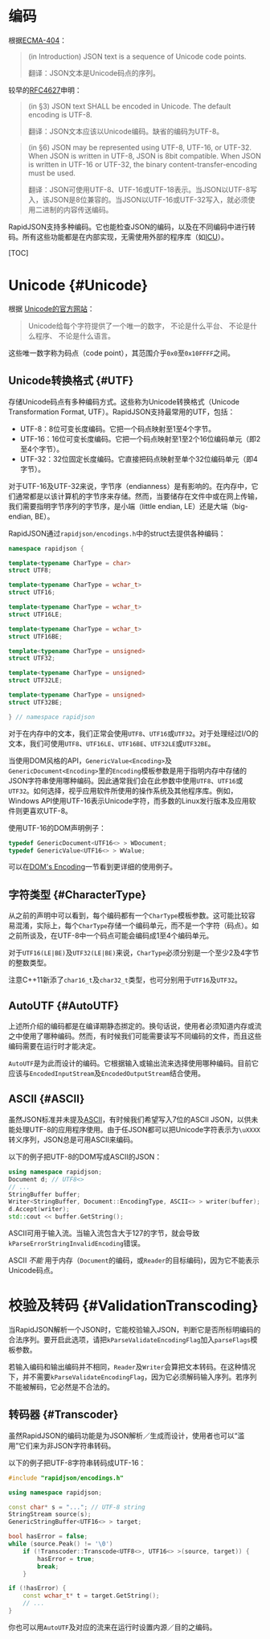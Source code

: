 # 编码

根据[ECMA-404](http://www.ecma-international.org/publications/files/ECMA-ST/ECMA-404.pdf)：

> (in Introduction) JSON text is a sequence of Unicode code points.
> 
> 翻译：JSON文本是Unicode码点的序列。

较早的[RFC4627](http://www.ietf.org/rfc/rfc4627.txt)申明：

> (in §3) JSON text SHALL be encoded in Unicode.  The default encoding is UTF-8.
> 
> 翻译：JSON文本应该以Unicode编码。缺省的编码为UTF-8。

> (in §6) JSON may be represented using UTF-8, UTF-16, or UTF-32. When JSON is written in UTF-8, JSON is 8bit compatible.  When JSON is written in UTF-16 or UTF-32, the binary content-transfer-encoding must be used.
> 
> 翻译：JSON可使用UTF-8、UTF-16或UTF-18表示。当JSON以UTF-8写入，该JSON是8位兼容的。当JSON以UTF-16或UTF-32写入，就必须使用二进制的内容传送编码。

RapidJSON支持多种编码。它也能检查JSON的编码，以及在不同编码中进行转码。所有这些功能都是在内部实现，无需使用外部的程序库（如[ICU](http://site.icu-project.org/)）。

[TOC]

# Unicode {#Unicode}
根据 [Unicode的官方网站](http://www.unicode.org/standard/translations/t-chinese.html)：
>Unicode给每个字符提供了一个唯一的数字，
不论是什么平台、
不论是什么程序、
不论是什么语言。

这些唯一数字称为码点（code point），其范围介乎`0x0`至`0x10FFFF`之间。

## Unicode转换格式 {#UTF}

存储Unicode码点有多种编码方式。这些称为Unicode转换格式（Unicode Transformation Format, UTF）。RapidJSON支持最常用的UTF，包括：

* UTF-8：8位可变长度编码。它把一个码点映射至1至4个字节。
* UTF-16：16位可变长度编码。它把一个码点映射至1至2个16位编码单元（即2至4个字节）。
* UTF-32：32位固定长度编码。它直接把码点映射至单个32位编码单元（即4字节）。

对于UTF-16及UTF-32来说，字节序（endianness）是有影响的。在内存中，它们通常都是以该计算机的字节序来存储。然而，当要储存在文件中或在网上传输，我们需要指明字节序列的字节序，是小端（little endian, LE）还是大端（big-endian, BE）。 

RapidJSON通过`rapidjson/encodings.h`中的struct去提供各种编码：

~~~~~~~~~~cpp
namespace rapidjson {

template<typename CharType = char>
struct UTF8;

template<typename CharType = wchar_t>
struct UTF16;

template<typename CharType = wchar_t>
struct UTF16LE;

template<typename CharType = wchar_t>
struct UTF16BE;

template<typename CharType = unsigned>
struct UTF32;

template<typename CharType = unsigned>
struct UTF32LE;

template<typename CharType = unsigned>
struct UTF32BE;

} // namespace rapidjson
~~~~~~~~~~

对于在内存中的文本，我们正常会使用`UTF8`、`UTF16`或`UTF32`。对于处理经过I/O的文本，我们可使用`UTF8`、`UTF16LE`、`UTF16BE`、`UTF32LE`或`UTF32BE`。

当使用DOM风格的API，`GenericValue<Encoding>`及`GenericDocument<Encoding>`里的`Encoding`模板参数是用于指明内存中存储的JSON字符串使用哪种编码。因此通常我们会在此参数中使用`UTF8`、`UTF16`或`UTF32`。如何选择，视乎应用软件所使用的操作系统及其他程序库。例如，Windows API使用UTF-16表示Unicode字符，而多数的Linux发行版本及应用软件则更喜欢UTF-8。

使用UTF-16的DOM声明例子：

~~~~~~~~~~cpp
typedef GenericDocument<UTF16<> > WDocument;
typedef GenericValue<UTF16<> > WValue;
~~~~~~~~~~

可以在[DOM's Encoding](doc/stream.md)一节看到更详细的使用例子。

## 字符类型 {#CharacterType}

从之前的声明中可以看到，每个编码都有一个`CharType`模板参数。这可能比较容易混淆，实际上，每个`CharType`存储一个编码单元，而不是一个字符（码点）。如之前所谈及，在UTF-8中一个码点可能会编码成1至4个编码单元。

对于`UTF16(LE|BE)`及`UTF32(LE|BE)`来说，`CharType`必须分别是一个至少2及4字节的整数类型。

注意C++11新添了`char16_t`及`char32_t`类型，也可分别用于`UTF16`及`UTF32`。

## AutoUTF {#AutoUTF}

上述所介绍的编码都是在编译期静态挷定的。换句话说，使用者必须知道内存或流之中使用了哪种编码。然而，有时候我们可能需要读写不同编码的文件，而且这些编码需要在运行时才能决定。

`AutoUTF`是为此而设计的编码。它根据输入或输出流来选择使用哪种编码。目前它应该与`EncodedInputStream`及`EncodedOutputStream`结合使用。

## ASCII {#ASCII}

虽然JSON标准并未提及[ASCII](http://en.wikipedia.org/wiki/ASCII)，有时候我们希望写入7位的ASCII JSON，以供未能处理UTF-8的应用程序使用。由于任JSON都可以把Unicode字符表示为`\uXXXX`转义序列，JSON总是可用ASCII来编码。

以下的例子把UTF-8的DOM写成ASCII的JSON：

~~~~~~~~~~cpp
using namespace rapidjson;
Document d; // UTF8<>
// ...
StringBuffer buffer;
Writer<StringBuffer, Document::EncodingType, ASCII<> > writer(buffer);
d.Accept(writer);
std::cout << buffer.GetString();
~~~~~~~~~~

ASCII可用于输入流。当输入流包含大于127的字节，就会导致`kParseErrorStringInvalidEncoding`错误。

ASCII *不能* 用于内存（`Document`的编码，或`Reader`的目标编码)，因为它不能表示Unicode码点。

# 校验及转码 {#ValidationTranscoding}

当RapidJSON解析一个JSON时，它能校验输入JSON，判断它是否所标明编码的合法序列。要开启此选项，请把`kParseValidateEncodingFlag`加入`parseFlags`模板参数。

若输入编码和输出编码并不相同，`Reader`及`Writer`会算把文本转码。在这种情况下，并不需要`kParseValidateEncodingFlag`，因为它必须解码输入序列。若序列不能被解码，它必然是不合法的。

## 转码器 {#Transcoder}

虽然RapidJSON的编码功能是为JSON解析／生成而设计，使用者也可以“滥用”它们来为非JSON字符串转码。

以下的例子把UTF-8字符串转码成UTF-16：

~~~~~~~~~~cpp
#include "rapidjson/encodings.h"

using namespace rapidjson;

const char* s = "..."; // UTF-8 string
StringStream source(s);
GenericStringBuffer<UTF16<> > target;

bool hasError = false;
while (source.Peak() != '\0')
    if (!Transcoder::Transcode<UTF8<>, UTF16<> >(source, target)) {
        hasError = true;
        break;
    }

if (!hasError) {
    const wchar_t* t = target.GetString();
    // ...
}
~~~~~~~~~~

你也可以用`AutoUTF`及对应的流来在运行时设置内源／目的之编码。
